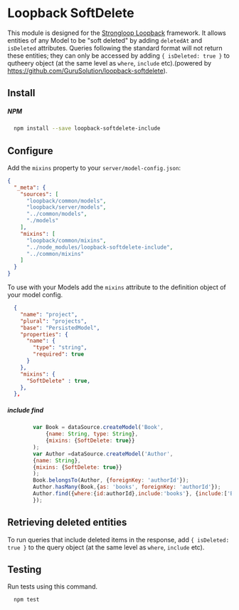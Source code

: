 
Loopback SoftDelete
=============

This module is designed for the [Strongloop Loopback](https://github.com/strongloop/loopback) framework. It allows entities of any Model to be "soft deleted" by adding `deletedAt` and `isDeleted` attributes. Queries following the standard format will not return these entities; they can only be accessed by adding `{ isDeleted: true }` to  qutheery object (at the same level as `where`, `include` etc).(powered by https://github.com/GuruSolution/loopback-softdelete).

Install
-------

##### NPM
```bash
  npm install --save loopback-softdelete-include
```


Configure
----------

Add the `mixins` property to your `server/model-config.json`:

```json
{
  "_meta": {
    "sources": [
      "loopback/common/models",
      "loopback/server/models",
      "../common/models",
      "./models"
    ],
    "mixins": [
      "loopback/common/mixins",
      "../node_modules/loopback-softdelete-include",
      "../common/mixins"
    ]
  }
}
```

To use with your Models add the `mixins` attribute to the definition object of your model config.

```json
  {
    "name": "project",
    "plural": "projects",
    "base": "PersistedModel",
    "properties": {
      "name": {
        "type": "string",
        "required": true
      }
    },
    "mixins": {
      "SoftDelete" : true,
    },
  },
```

##### include find
```javascript
        var Book = dataSource.createModel('Book',
            {name: String, type: String},
            {mixins: {SoftDelete: true}}
        );
        var Author =dataSource.createModel('Author',
        {name: String},
        {mixins: {SoftDelete: true}}
        );
        Book.belongsTo(Author, {foreignKey: 'authorId'});
        Author.hasMany(Book,{as: 'books', foreignKey: 'authorId'});
        Author.find({where:{id:authorId},include:'books'}, {include:['Book']},function (err, authors) {
        });
```

Retrieving deleted entities
---------------------------

To run queries that include deleted items in the response, add `{ isDeleted: true }` to the query object (at the same level as `where`, `include` etc).

Testing
---------------------------

Run tests using this command.

```bash
  npm test
```
